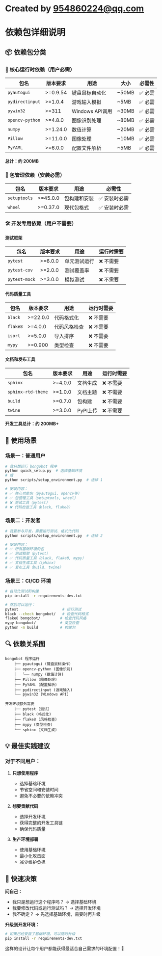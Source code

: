 # Created by 954860224@qq.com
# 依赖包详细说明

## 📦 依赖包分类

### 🎯 核心运行时依赖（用户必需）

| 包名 | 版本要求 | 用途 | 大小 | 必需性 |
|------|----------|------|------|--------|
| `pyautogui` | >=0.9.54 | 键盘鼠标自动化 | ~50MB | ✅ 必需 |
| `pydirectinput` | >=1.0.4 | 游戏输入模拟 | ~5MB | ✅ 必需 |
| `pywin32` | >=311 | Windows API调用 | ~30MB | ✅ 必需 |
| `opencv-python` | >=4.8.0 | 图像识别处理 | ~80MB | ✅ 必需 |
| `numpy` | >=1.24.0 | 数值计算 | ~20MB | ✅ 必需 |
| `Pillow` | >=11.0.0 | 图像处理 | ~10MB | ✅ 必需 |
| `PyYAML` | >=6.0.0 | 配置文件解析 | ~5MB | ✅ 必需 |

**总计：约 200MB**

### 🔧 包管理依赖（安装必需）

| 包名 | 版本要求 | 用途 | 必需性 |
|------|----------|------|--------|
| `setuptools` | >=45.0.0 | 包构建和安装 | ✅ 安装时必需 |
| `wheel` | >=0.37.0 | 现代包格式 | ✅ 安装时必需 |

### 🛠️ 开发专用依赖（用户不需要）

#### 测试框架
| 包名 | 版本要求 | 用途 | 运行时需要 |
|------|----------|------|------------|
| `pytest` | >=6.0.0 | 单元测试运行 | ❌ 不需要 |
| `pytest-cov` | >=2.0.0 | 测试覆盖率 | ❌ 不需要 |
| `pytest-mock` | >=3.0.0 | 模拟测试 | ❌ 不需要 |

#### 代码质量工具
| 包名 | 版本要求 | 用途 | 运行时需要 |
|------|----------|------|------------|
| `black` | >=22.0.0 | 代码格式化 | ❌ 不需要 |
| `flake8` | >=4.0.0 | 代码风格检查 | ❌ 不需要 |
| `isort` | >=5.0.0 | 导入排序 | ❌ 不需要 |
| `mypy` | >=0.900 | 类型检查 | ❌ 不需要 |

#### 文档和发布工具
| 包名 | 版本要求 | 用途 | 运行时需要 |
|------|----------|------|------------|
| `sphinx` | >=4.0.0 | 文档生成 | ❌ 不需要 |
| `sphinx-rtd-theme` | >=1.0.0 | 文档主题 | ❌ 不需要 |
| `build` | >=0.7.0 | 包构建 | ❌ 不需要 |
| `twine` | >=3.0.0 | PyPI上传 | ❌ 不需要 |

**开发工具总计：约 200MB+**

## 🎯 使用场景

### 场景一：普通用户
```bash
# 我只想运行 bongobot 程序
python quick_setup.py  # 选择基础环境
# 或
python scripts/setup_environment.py  # 选择 1

# 安装内容：
# ✅ 核心功能包（pyautogui, opencv等）
# ✅ 包管理工具（setuptools, wheel）
# ❌ 测试工具（pytest）
# ❌ 代码检查工具（black, flake8）
```

### 场景二：开发者
```bash
# 我要参与开发，需要运行测试、格式化代码
python scripts/setup_environment.py  # 选择 2

# 安装内容：
# ✅ 所有基础环境的包
# ✅ 测试框架（pytest）
# ✅ 代码质量工具（black, flake8, mypy）
# ✅ 文档生成工具（sphinx）
# ✅ 发布工具（build, twine）
```

### 场景三：CI/CD 环境
```bash
# 自动化测试和构建
pip install -r requirements-dev.txt

# 然后可以运行：
pytest                    # 运行测试
black --check bongobot/   # 检查代码格式
flake8 bongobot/         # 检查代码风格
mypy bongobot/           # 类型检查
python -m build          # 构建包
```

## 🔍 依赖关系图

```
bongobot 程序运行
    ├── pyautogui (键盘鼠标操作)
    ├── opencv-python (图像识别)
    │   └── numpy (数值计算)
    ├── Pillow (图像处理)
    ├── PyYAML (配置解析)
    ├── pydirectinput (游戏输入)
    └── pywin32 (Windows API)

开发环境额外需要
    ├── pytest (测试)
    ├── black (格式化)
    ├── flake8 (风格检查)
    ├── mypy (类型检查)
    └── sphinx (文档生成)
```

## 💡 最佳实践建议

### 对于不同用户：

1. **只想使用程序**
   - 选择基础环境
   - 节省空间和安装时间
   - 避免不必要的依赖冲突

2. **想要贡献代码**
   - 选择开发环境
   - 获得完整的开发工具链
   - 确保代码质量

3. **生产环境部署**
   - 使用基础环境
   - 最小化攻击面
   - 减少维护负担

## 🚀 快速决策

**问自己：**
- 我只是想运行这个程序吗？ → 选择基础环境
- 我要修改代码或运行测试吗？ → 选择开发环境
- 我不确定？ → 先选择基础环境，需要时再升级

**升级到开发环境：**
```bash
# 如果已经安装了基础环境，可以随时升级
pip install -r requirements-dev.txt
```

这样的设计让每个用户都能获得最适合自己需求的环境配置！🎉
